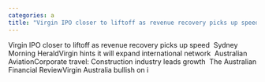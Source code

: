 ```yaml
---
categories: a
title: "Virgin IPO closer to liftoff as revenue recovery picks up speed  Sydney Morning Herald"
---
```

Virgin IPO closer to liftoff as revenue recovery picks up speed&nbsp;&nbsp;Sydney Morning HeraldVirgin hints it will expand international network&nbsp;&nbsp;Australian AviationCorporate travel: Construction industry leads growth&nbsp;&nbsp;The Australian Financial ReviewVirgin Australia bullish on i